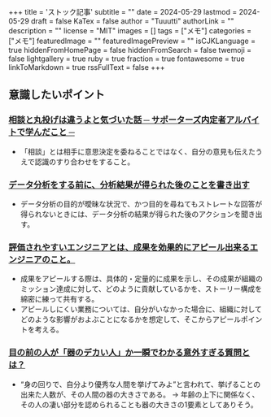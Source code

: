 +++
title = 'ストック記事'
subtitle = ""
date = 2024-05-29
lastmod = 2024-05-29
draft = false
KaTex = false
author = "Tuuutti"
authorLink = ""
description = ""
license = "MIT"
images = []
tags = ["メモ"]
categories = ["メモ"]
featuredImage = ""
featuredImagePreview = ""
isCJKLanguage = true
hiddenFromHomePage = false
hiddenFromSearch = false
twemoji = false
lightgallery = true
ruby = true
fraction = true
fontawesome = true
linkToMarkdown = true
rssFullText = false
+++

<!--more-->

## 意識したいポイント
### [相談と丸投げは違うよと気づいた話 ─ サポーターズ内定者アルバイトで学んだこと ─](https://techblog.cartaholdings.co.jp/entry/consulting-not-delegating-supporters-intern)
- 「相談」とは相手に意思決定を委ねることではなく、自分の意見も伝えたうえで認識のすり合わせをすること。

### [データ分析をする前に、分析結果が得られた後のことを書き出す](https://ku2t-lab.com/blog/key-points-of-people-analytics-1)
- データ分析の目的が曖昧な状況で、かつ目的を尋ねてもストレートな回答が得られないときには、データ分析の結果が得られた後のアクションを聞き出す。

### [評価されやすいエンジニアとは、成果を効果的にアピール出来るエンジニアのこと。](https://blog.tinect.jp/?p=86582)
- 成果をアピールする際は、具体的・定量的に成果を示し、その成果が組織のミッション達成に対して、どのように貢献しているかを、ストーリー構成を綿密に練って共有する。
- アピールしにくい業務については、自分がいなかった場合に、組織に対してどのような影響がおよぶことになるかを想定して、そこからアピールポイントを考える。

### [目の前の人が「器のデカい人」か一瞬でわかる意外すぎる質問とは？](https://www.bizreach.jp/column/diamond-list/do-322413/)
- “身の回りで、自分より優秀な人間を挙げてみよ”と言われて、挙げることの出来た人数が、その人間の器の大きさである。
→ 年齢の上下に関係なく、その人の凄い部分を認められることも器の大きさの1要素としてありそう。